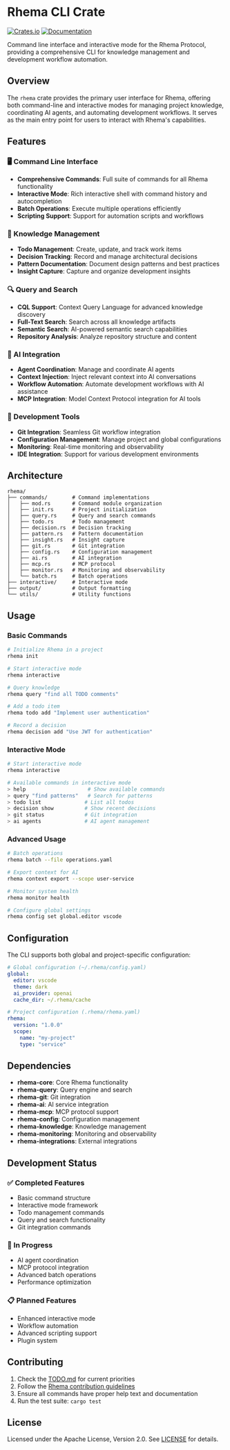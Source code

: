 # Rhema CLI Crate

[![Crates.io](https://img.shields.io/crates/v/rhema)](https://crates.io/crates/rhema)
[![Documentation](https://docs.rs/rhema/badge.svg)](https://docs.rs/rhema)

Command line interface and interactive mode for the Rhema Protocol, providing a comprehensive CLI for knowledge management and development workflow automation.

## Overview

The `rhema` crate provides the primary user interface for Rhema, offering both command-line and interactive modes for managing project knowledge, coordinating AI agents, and automating development workflows. It serves as the main entry point for users to interact with Rhema's capabilities.

## Features

### 🖥️ Command Line Interface
- **Comprehensive Commands**: Full suite of commands for all Rhema functionality
- **Interactive Mode**: Rich interactive shell with command history and autocompletion
- **Batch Operations**: Execute multiple operations efficiently
- **Scripting Support**: Support for automation scripts and workflows

### 🧠 Knowledge Management
- **Todo Management**: Create, update, and track work items
- **Decision Tracking**: Record and manage architectural decisions
- **Pattern Documentation**: Document design patterns and best practices
- **Insight Capture**: Capture and organize development insights

### 🔍 Query and Search
- **CQL Support**: Context Query Language for advanced knowledge discovery
- **Full-Text Search**: Search across all knowledge artifacts
- **Semantic Search**: AI-powered semantic search capabilities
- **Repository Analysis**: Analyze repository structure and content

### 🤖 AI Integration
- **Agent Coordination**: Manage and coordinate AI agents
- **Context Injection**: Inject relevant context into AI conversations
- **Workflow Automation**: Automate development workflows with AI assistance
- **MCP Integration**: Model Context Protocol integration for AI tools

### 🔧 Development Tools
- **Git Integration**: Seamless Git workflow integration
- **Configuration Management**: Manage project and global configurations
- **Monitoring**: Real-time monitoring and observability
- **IDE Integration**: Support for various development environments

## Architecture

```
rhema/
├── commands/        # Command implementations
│   ├── mod.rs       # Command module organization
│   ├── init.rs      # Project initialization
│   ├── query.rs     # Query and search commands
│   ├── todo.rs      # Todo management
│   ├── decision.rs  # Decision tracking
│   ├── pattern.rs   # Pattern documentation
│   ├── insight.rs   # Insight capture
│   ├── git.rs       # Git integration
│   ├── config.rs    # Configuration management
│   ├── ai.rs        # AI integration
│   ├── mcp.rs       # MCP protocol
│   ├── monitor.rs   # Monitoring and observability
│   └── batch.rs     # Batch operations
├── interactive/     # Interactive mode
├── output/          # Output formatting
└── utils/           # Utility functions
```

## Usage

### Basic Commands

```bash
# Initialize Rhema in a project
rhema init

# Start interactive mode
rhema interactive

# Query knowledge
rhema query "find all TODO comments"

# Add a todo item
rhema todo add "Implement user authentication"

# Record a decision
rhema decision add "Use JWT for authentication"
```

### Interactive Mode

```bash
# Start interactive mode
rhema interactive

# Available commands in interactive mode
> help                    # Show available commands
> query "find patterns"   # Search for patterns
> todo list              # List all todos
> decision show          # Show recent decisions
> git status             # Git integration
> ai agents              # AI agent management
```

### Advanced Usage

```bash
# Batch operations
rhema batch --file operations.yaml

# Export context for AI
rhema context export --scope user-service

# Monitor system health
rhema monitor health

# Configure global settings
rhema config set global.editor vscode
```

## Configuration

The CLI supports both global and project-specific configuration:

```yaml
# Global configuration (~/.rhema/config.yaml)
global:
  editor: vscode
  theme: dark
  ai_provider: openai
  cache_dir: ~/.rhema/cache

# Project configuration (.rhema/rhema.yaml)
rhema:
  version: "1.0.0"
  scope:
    name: "my-project"
    type: "service"
```

## Dependencies

- **rhema-core**: Core Rhema functionality
- **rhema-query**: Query engine and search
- **rhema-git**: Git integration
- **rhema-ai**: AI service integration
- **rhema-mcp**: MCP protocol support
- **rhema-config**: Configuration management
- **rhema-knowledge**: Knowledge management
- **rhema-monitoring**: Monitoring and observability
- **rhema-integrations**: External integrations

## Development Status

### ✅ Completed Features
- Basic command structure
- Interactive mode framework
- Todo management commands
- Query and search functionality
- Git integration commands

### 🔄 In Progress
- AI agent coordination
- MCP protocol integration
- Advanced batch operations
- Performance optimization

### 📋 Planned Features
- Enhanced interactive mode
- Workflow automation
- Advanced scripting support
- Plugin system

## Contributing

1. Check the [TODO.md](./TODO.md) for current priorities
2. Follow the [Rhema contribution guidelines](../../CONTRIBUTING.md)
3. Ensure all commands have proper help text and documentation
4. Run the test suite: `cargo test`

## License

Licensed under the Apache License, Version 2.0. See [LICENSE](../../LICENSE) for details. 